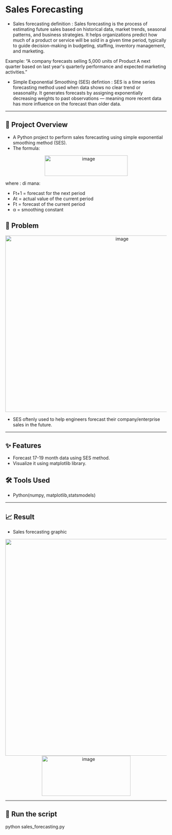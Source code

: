 # Sales Forecasting
- Sales forecasting definition : Sales forecasting is the process of estimating future sales based on historical data, market trends, seasonal patterns, and business strategies. It helps organizations predict how much of a product or service will be sold in a given time period, typically to guide decision-making in budgeting, staffing, inventory management, and marketing.

Example: “A company forecasts selling 5,000 units of Product A next quarter based on last year's quarterly performance and expected marketing activities.”

- Simple Exponential Smoothing (SES) defintion : SES is a time series forecasting method used when data shows no clear trend or seasonality. It generates forecasts by assigning exponentially decreasing weights to past observations — meaning more recent data has more influence on the forecast than older data.

---

## 📌 Project Overview
- A Python project to perform sales forecasting using simple exponential smoothing method (SES).
- The formula:
  
<p align="center">
  <img width="259" height="64" alt="image" src="https://github.com/user-attachments/assets/28370928-1464-4dc4-b71b-5e947314a514" />
</p>

where : di mana:
- Ft+1 = forecast for the next period
- At = actual value of the current period
- Ft = forecast of the current period
- α = smoothing constant

## 🧩 Problem
<p align="center">
  <img width="713" height="549" alt="image" src="https://github.com/user-attachments/assets/2ca3f8a4-e71b-4b2d-955d-b2298c1f25e1" />
</p>


- SES oftenly used to help engineers forecast their company/enterprise sales in the future.

---

## ✨ Features

- Forecast 17-19 month data using SES method.
- Visualize it using matplotlib library.


## 🛠 Tools Used

- Python(numpy, matplotlib,statsmodels)

---

## 📈 Result 

- Sales forecasting graphic 
<p align="center">
  <img width="1224" height="674" alt="image" src="https://github.com/user-attachments/assets/99a587c0-1d54-45cf-a340-5a77cbabe9f5" />

  <img width="277" height="125" alt="image" src="https://github.com/user-attachments/assets/2fad6678-73fd-47b5-97bd-70309a205de0" />

</p>

---

## 🚀 Run the script

python sales_forecasting.py
